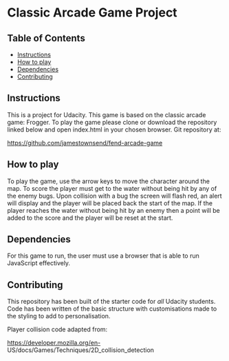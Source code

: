 # Classic Arcade Game Project

## Table of Contents

* [Instructions](#instructions)
* [How to play](#how_to_play)
* [Dependencies](#dependencies)
* [Contributing](#contributing)


## Instructions

This is a project for Udacity. This game is based on the classic arcade game: Frogger. To play the game please clone or download the repository linked below and open index.html in your chosen browser. Git repository at:

https://github.com/jamestownsend/fend-arcade-game

## How to play

To play the game, use the arrow keys to move the character around the map. To score the player must get to the water without being hit by any of the enemy bugs. Upon collision with a bug the screen will flash red, an alert will display and the player will be placed back the start of the map. If the player reaches the water without being hit by an enemy then a point will be added to the score and the player will be reset at the start.

## Dependencies

For this game to run, the user must use a browser that is able to run JavaScript effectively.

## Contributing

This repository has been built of the starter code for _all_ Udacity students. Code has been written of the basic structure with customisations made to the styling to add to personalisation. 

Player collision code adapted from:

https://developer.mozilla.org/en- US/docs/Games/Techniques/2D_collision_detection

 


